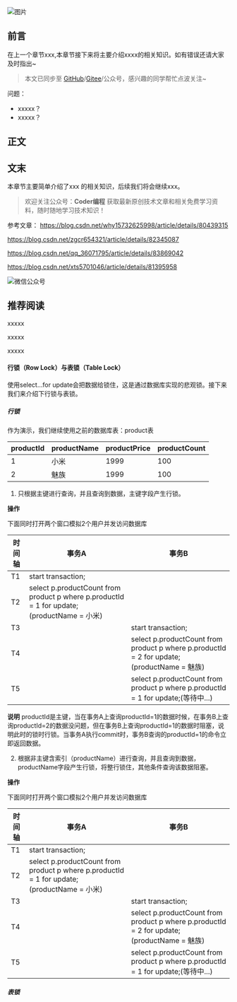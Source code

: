 
![图片](xxxx.png)
## 前言
在上一个章节xxx,本章节接下来将主要介绍xxxx的相关知识。如有错误还请大家及时指出~ 

>本文已同步至 [GitHub](https://github.com/CoderMerlin/coder-programming)/[Gitee](https://gitee.com/573059382/coder-programming)/公众号，感兴趣的同学帮忙点波关注~

问题：

- xxxxx？
- xxxxx？


## 正文


## 文末

本章节主要简单介绍了xxx 的相关知识，后续我们将会继续xxx。

>欢迎关注公众号：**Coder编程**
获取最新原创技术文章和相关免费学习资料，随时随地学习技术知识！

参考文章：
https://blog.csdn.net/why15732625998/article/details/80439315

https://blog.csdn.net/zgcr654321/article/details/82345087

https://blog.csdn.net/qq_36071795/article/details/83869042

https://blog.csdn.net/xts5701046/article/details/81395958



![微信公众号](https://user-gold-cdn.xitu.io/2019/4/16/16a26835c75c12fc?w=300&h=390&f=png&s=18217)

## 推荐阅读

xxxxx

xxxxx

xxxxx


####  行锁（Row Lock）与表锁（Table Lock）

使用select…for update会把数据给锁住，这是通过数据库实现的悲观锁。接下来我们来介绍下行锁与表锁。

##### 行锁

作为演示，我们继续使用之前的数据库表：product表

|productId | productName| productPrice| productCount|
|---|---|---|---|
|1 | 小米 |1999|100|
|2| 魅族 |1999|100|

1. 只根据主键进行查询，并且查询到数据，主键字段产生行锁。

**操作**

下面同时打开两个窗口模拟2个用户并发访问数据库

|时间轴| 事务A| 事务B|
|---|---|---|
|T1 | start transaction;|  |
|T2| select p.productCount from product p where p.productId = 1 for update;(productName = 小米)|  |
|T3 | | start transaction; |
|T4 | | select p.productCount from product p where p.productId = 2 for update;(productName = 魅族) |
|T5 | | select p.productCount from product p where p.productId = 1 for update;(等待中...)|

**说明**
productId是主键，当在事务A上查询productId=1的数据时候，在事务B上查询productId=2的数据没问题，但在事务B上查询productId=1的数据时阻塞，说明此时的锁时行锁。当事务A执行commit时，事务B查询的productId=1的命令立即返回数据。

2. 根据非主键含索引（productName）进行查询，并且查询到数据，productName字段产生行锁，将整行锁住，其他条件查询该数据阻塞。

**操作**

下面同时打开两个窗口模拟2个用户并发访问数据库

|时间轴| 事务A| 事务B|
|---|---|---|
|T1 | start transaction;|  |
|T2| select p.productCount from product p where p.productId = 1 for update;(productName = 小米)|  |
|T3 | | start transaction; |
|T4 | | select p.productCount from product p where p.productId = 2 for update;(productName = 魅族) |
|T5 | | select p.productCount from product p where p.productId = 1 for update;(等待中...)|




##### 表锁